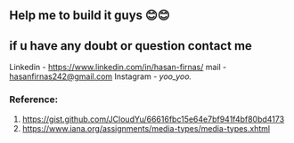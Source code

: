 ## Help me to build it guys 😊😊

## if u have any doubt or question contact me

Linkedin - https://www.linkedin.com/in/hasan-firnas/
mail - hasanfirnas242@gmail.com
Instagram - _yoo_yoo._

### Reference:
1. https://gist.github.com/JCloudYu/66616fbc15e64e7bf941f4bf80bd4173
2. https://www.iana.org/assignments/media-types/media-types.xhtml
